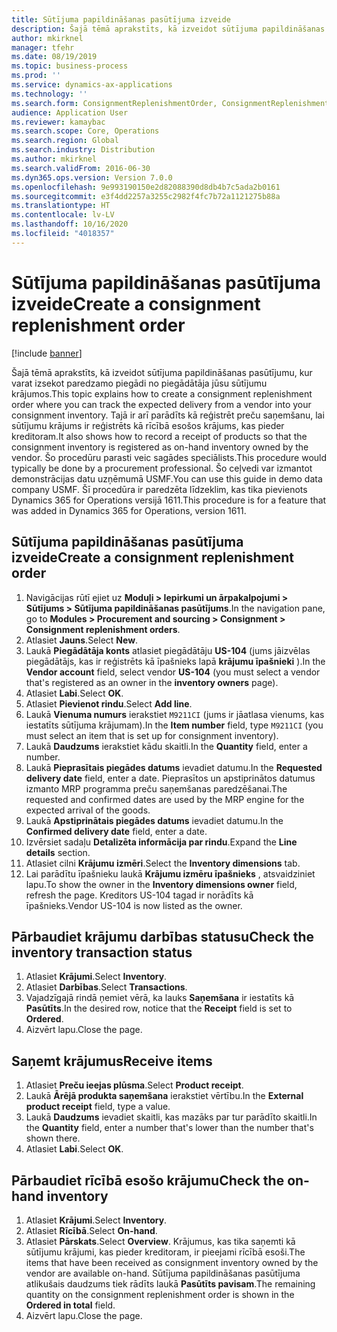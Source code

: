 ```yaml
---
title: Sūtījuma papildināšanas pasūtījuma izveide
description: Šajā tēmā aprakstīts, kā izveidot sūtījuma papildināšanas pasūtījumu, kur varat izsekot paredzamo piegādi no piegādātāja jūsu sūtījumu krājumos.
author: mkirknel
manager: tfehr
ms.date: 08/19/2019
ms.topic: business-process
ms.prod: ''
ms.service: dynamics-ax-applications
ms.technology: ''
ms.search.form: ConsignmentReplenishmentOrder, ConsignmentReplenishmentOrderCreate, InventTrans, ConsignmentDraftReplenishmentOrderJournal, InventOnhandMovement, InventOnhandItem, InventItemIdLookupSimple, ConsignmentProductReceiptJournal, ConsignmentReplenishmentOrderLineQuantity
audience: Application User
ms.reviewer: kamaybac
ms.search.scope: Core, Operations
ms.search.region: Global
ms.search.industry: Distribution
ms.author: mkirknel
ms.search.validFrom: 2016-06-30
ms.dyn365.ops.version: Version 7.0.0
ms.openlocfilehash: 9e993190150e2d82088390d8db4b7c5ada2b0161
ms.sourcegitcommit: e3f4dd2257a3255c2982f4fc7b72a1121275b88a
ms.translationtype: HT
ms.contentlocale: lv-LV
ms.lasthandoff: 10/16/2020
ms.locfileid: "4018357"
---
```

# <a name="create-a-consignment-replenishment-order"></a><span data-ttu-id="f5fc3-103">Sūtījuma papildināšanas pasūtījuma izveide</span><span class="sxs-lookup"><span data-stu-id="f5fc3-103">Create a consignment replenishment order</span></span>

[!include [banner](../../includes/banner.md)]

<span data-ttu-id="f5fc3-104">Šajā tēmā aprakstīts, kā izveidot sūtījuma papildināšanas pasūtījumu, kur varat izsekot paredzamo piegādi no piegādātāja jūsu sūtījumu krājumos.</span><span class="sxs-lookup"><span data-stu-id="f5fc3-104">This topic explains how to create a consignment replenishment order where you can track the expected delivery from a vendor into your consignment inventory.</span></span> <span data-ttu-id="f5fc3-105">Tajā ir arī parādīts kā reģistrēt preču saņemšanu, lai sūtījumu krājums ir reģistrēts kā rīcībā esošos krājums, kas pieder kreditoram.</span><span class="sxs-lookup"><span data-stu-id="f5fc3-105">It also shows how to record a receipt of products so that the consignment inventory is registered as on-hand inventory owned by the vendor.</span></span> <span data-ttu-id="f5fc3-106">Šo procedūru parasti veic sagādes speciālists.</span><span class="sxs-lookup"><span data-stu-id="f5fc3-106">This procedure would typically be done by a procurement professional.</span></span> <span data-ttu-id="f5fc3-107">Šo ceļvedi var izmantot demonstrācijas datu uzņēmumā USMF.</span><span class="sxs-lookup"><span data-stu-id="f5fc3-107">You can use this guide in demo data company USMF.</span></span> <span data-ttu-id="f5fc3-108">Šī procedūra ir paredzēta līdzeklim, kas tika pievienots Dynamics 365 for Operations versijā 1611.</span><span class="sxs-lookup"><span data-stu-id="f5fc3-108">This procedure is for a feature that was added in Dynamics 365 for Operations, version 1611.</span></span>

## <a name="create-a-consignment-replenishment-order"></a><span data-ttu-id="f5fc3-109">Sūtījuma papildināšanas pasūtījuma izveide</span><span class="sxs-lookup"><span data-stu-id="f5fc3-109">Create a consignment replenishment order</span></span>
1. <span data-ttu-id="f5fc3-110">Navigācijas rūtī ejiet uz **Moduļi > Iepirkumi un ārpakalpojumi > Sūtījums > Sūtījuma papildināšanas pasūtījums**.</span><span class="sxs-lookup"><span data-stu-id="f5fc3-110">In the navigation pane, go to **Modules > Procurement and sourcing > Consignment > Consignment replenishment orders**.</span></span>
2. <span data-ttu-id="f5fc3-111">Atlasiet **Jauns**.</span><span class="sxs-lookup"><span data-stu-id="f5fc3-111">Select **New**.</span></span>
3. <span data-ttu-id="f5fc3-112">Laukā **Piegādātāja konts** atlasiet piegādātāju **US-104** (jums jāizvēlas piegādātājs, kas ir reģistrēts kā īpašnieks lapā **krājumu īpašnieki** ).</span><span class="sxs-lookup"><span data-stu-id="f5fc3-112">In the **Vendor account** field, select vendor **US-104** (you must select a vendor that's registered as an owner in the **inventory owners** page).</span></span> 
4. <span data-ttu-id="f5fc3-113">Atlasiet **Labi**.</span><span class="sxs-lookup"><span data-stu-id="f5fc3-113">Select **OK**.</span></span>
5. <span data-ttu-id="f5fc3-114">Atlasiet **Pievienot rindu**.</span><span class="sxs-lookup"><span data-stu-id="f5fc3-114">Select **Add line**.</span></span>
6. <span data-ttu-id="f5fc3-115">Laukā **Vienuma numurs** ierakstiet `M9211CI` (jums ir jāatlasa vienums, kas iestatīts sūtījuma krājumam).</span><span class="sxs-lookup"><span data-stu-id="f5fc3-115">In the **Item number** field, type `M9211CI` (you must select an item that is set up for consignment inventory).</span></span>
7. <span data-ttu-id="f5fc3-116">Laukā **Daudzums** ierakstiet kādu skaitli.</span><span class="sxs-lookup"><span data-stu-id="f5fc3-116">In the **Quantity** field, enter a number.</span></span>
8. <span data-ttu-id="f5fc3-117">Laukā **Pieprasītais piegādes datums** ievadiet datumu.</span><span class="sxs-lookup"><span data-stu-id="f5fc3-117">In the **Requested delivery date** field, enter a date.</span></span> <span data-ttu-id="f5fc3-118">Pieprasītos un apstiprinātos datumus izmanto MRP programma preču saņemšanas paredzēšanai.</span><span class="sxs-lookup"><span data-stu-id="f5fc3-118">The requested and confirmed dates are used by the MRP engine for the expected arrival of the goods.</span></span>  
9. <span data-ttu-id="f5fc3-119">Laukā **Apstiprinātais piegādes datums** ievadiet datumu.</span><span class="sxs-lookup"><span data-stu-id="f5fc3-119">In the **Confirmed delivery date** field, enter a date.</span></span>
10. <span data-ttu-id="f5fc3-120">Izvērsiet sadaļu **Detalizēta informācija par rindu**.</span><span class="sxs-lookup"><span data-stu-id="f5fc3-120">Expand the **Line details** section.</span></span>
11. <span data-ttu-id="f5fc3-121">Atlasiet cilni **Krājumu izmēri**.</span><span class="sxs-lookup"><span data-stu-id="f5fc3-121">Select the **Inventory dimensions** tab.</span></span>
12. <span data-ttu-id="f5fc3-122">Lai parādītu īpašnieku laukā **Krājumu izmēru īpašnieks** , atsvaidziniet lapu.</span><span class="sxs-lookup"><span data-stu-id="f5fc3-122">To show the owner in the **Inventory dimensions owner** field, refresh the page.</span></span> <span data-ttu-id="f5fc3-123">Kreditors US-104 tagad ir norādīts kā īpašnieks.</span><span class="sxs-lookup"><span data-stu-id="f5fc3-123">Vendor US-104 is now listed as the owner.</span></span>  

## <a name="check-the-inventory-transaction-status"></a><span data-ttu-id="f5fc3-124">Pārbaudiet krājumu darbības statusu</span><span class="sxs-lookup"><span data-stu-id="f5fc3-124">Check the inventory transaction status</span></span>
1. <span data-ttu-id="f5fc3-125">Atlasiet **Krājumi**.</span><span class="sxs-lookup"><span data-stu-id="f5fc3-125">Select **Inventory**.</span></span>
2. <span data-ttu-id="f5fc3-126">Atlasiet **Darbības**.</span><span class="sxs-lookup"><span data-stu-id="f5fc3-126">Select **Transactions**.</span></span>
3. <span data-ttu-id="f5fc3-127">Vajadzīgajā rindā ņemiet vērā, ka lauks **Saņemšana** ir iestatīts kā **Pasūtīts**.</span><span class="sxs-lookup"><span data-stu-id="f5fc3-127">In the desired row, notice that the **Receipt** field is set to **Ordered**.</span></span>  
4. <span data-ttu-id="f5fc3-128">Aizvērt lapu.</span><span class="sxs-lookup"><span data-stu-id="f5fc3-128">Close the page.</span></span>

## <a name="receive-items"></a><span data-ttu-id="f5fc3-129">Saņemt krājumus</span><span class="sxs-lookup"><span data-stu-id="f5fc3-129">Receive items</span></span>
1. <span data-ttu-id="f5fc3-130">Atlasiet **Preču ieejas plūsma**.</span><span class="sxs-lookup"><span data-stu-id="f5fc3-130">Select **Product receipt**.</span></span>
2. <span data-ttu-id="f5fc3-131">Laukā **Ārējā produkta saņemšana** ierakstiet vērtību.</span><span class="sxs-lookup"><span data-stu-id="f5fc3-131">In the **External product receipt** field, type a value.</span></span>
3. <span data-ttu-id="f5fc3-132">Laukā **Daudzums** ievadiet skaitli, kas mazāks par tur parādīto skaitli.</span><span class="sxs-lookup"><span data-stu-id="f5fc3-132">In the **Quantity** field, enter a number that's lower than the number that's shown there.</span></span> 
4. <span data-ttu-id="f5fc3-133">Atlasiet **Labi**.</span><span class="sxs-lookup"><span data-stu-id="f5fc3-133">Select **OK**.</span></span>

## <a name="check-the-on-hand-inventory"></a><span data-ttu-id="f5fc3-134">Pārbaudiet rīcībā esošo krājumu</span><span class="sxs-lookup"><span data-stu-id="f5fc3-134">Check the on-hand inventory</span></span>
1. <span data-ttu-id="f5fc3-135">Atlasiet **Krājumi**.</span><span class="sxs-lookup"><span data-stu-id="f5fc3-135">Select **Inventory**.</span></span>
2. <span data-ttu-id="f5fc3-136">Atlasiet **Rīcībā**.</span><span class="sxs-lookup"><span data-stu-id="f5fc3-136">Select **On-hand**.</span></span>
3. <span data-ttu-id="f5fc3-137">Atlasiet **Pārskats**.</span><span class="sxs-lookup"><span data-stu-id="f5fc3-137">Select **Overview**.</span></span> <span data-ttu-id="f5fc3-138">Krājumus, kas tika saņemti kā sūtījumu krājumi, kas pieder kreditoram, ir pieejami rīcībā esoši.</span><span class="sxs-lookup"><span data-stu-id="f5fc3-138">The items that have been received as consignment inventory owned by the vendor are available on-hand.</span></span> <span data-ttu-id="f5fc3-139">Sūtījuma papildināšanas pasūtījuma atlikušais daudzums tiek rādīts laukā **Pasūtīts pavisam**.</span><span class="sxs-lookup"><span data-stu-id="f5fc3-139">The remaining quantity on the consignment replenishment order is shown in the **Ordered in total** field.</span></span>  
4. <span data-ttu-id="f5fc3-140">Aizvērt lapu.</span><span class="sxs-lookup"><span data-stu-id="f5fc3-140">Close the page.</span></span>

